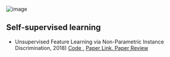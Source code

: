 ![image](https://user-images.githubusercontent.com/90513931/226349065-e329dfcb-39b5-478b-ae29-41630027d1f9.png)


## Self-supervised learning
-  Unsupervised Feature Learning via Non-Parametric Instance Discrimination, 2018) <A href = "https://github.com/JiWoongCho1/Computer-vision/blob/main/computer_vision/Classification/Lenet"> Code ,</A>  <A href = "https://arxiv.org/pdf/1805.01978.pdf">Paper Link, </A> <A href = "https://github.com/JiWoongCho1/Computer-vision/tree/main/computer_vision/Classification/Lenet"> Paper Review</A>

